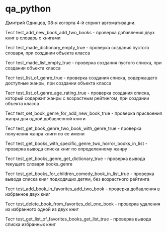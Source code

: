 # qa_python
Дмитрий Одинцов, 08-я когорта 4-й спринт автоматизации.

Тест test_add_new_book_add_two_books - проверка добавления двух книг в словарь с книгами

Тест test_made_dictionary_empty_true - проверка создания пустого словаря, при создании объекта класса

Тест test_made_list_empty_true - проверка создания пустого списка, при создании объекта класса

Тест test_list_of_genre_true - проверка создания списка, содержащего доступные жанры, при создании объекта класса

Тест test_list_of_genre_age_rating_true - проверка создания списка, который содержит жанры с возрастным рейтингом, при создании объекта класса

Тест test_set_book_genre_for_add_new_book_true - проверка присвоения жанра для одной добавленной книги

Тест test_get_book_genre_two_book_with_genre_true - проверка получения жанра книги по ее имени

Тест test_get_books_with_specific_genre_two_horror_books_in_list - проверка вывода списка книг по определенному жанру

Тест test_get_books_genre_get_dictionary_true - проверка вывода текущего словаря books_genre

Тест test_get_books_for_children_comedy_book_in_list_true - проверка вывода списка книг подходящих детям, без возрастного рейтинга

Тест test_add_book_in_favorites_add_two_book - проверка добавления в избранное двух книг

Тест test_delete_book_from_favorites_del_one_book - проверка удаления из избранного одной из двух книг

Тест test_get_list_of_favorites_books_get_list_true - проверка вывода списка избранных книг
